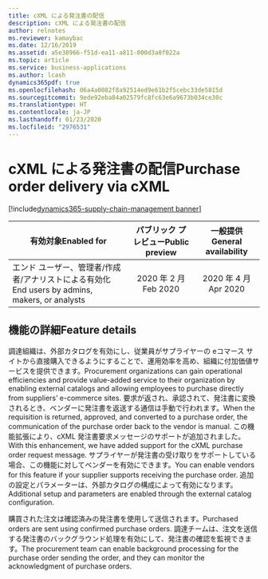 ```yaml
---
title: cXML による発注書の配信
description: cXML による発注書の配信
author: relnotes
ms.reviewer: kamaybac
ms.date: 12/16/2019
ms.assetid: a5e38966-f51d-ea11-a811-000d3a8f022a
ms.topic: article
ms.service: business-applications
ms.author: lcash
dynamics365pdf: true
ms.openlocfilehash: 06a4a0082f8a92514ed9e61b2f5cebc33de5815d
ms.sourcegitcommit: 9ede92eba84a02579fc8fc63e6a9673b034ce30c
ms.translationtype: HT
ms.contentlocale: ja-JP
ms.lasthandoff: 01/23/2020
ms.locfileid: "2976531"
---
```

# <a name="purchase-order-delivery-via-cxml"></a><span data-ttu-id="0d16a-103">cXML による発注書の配信</span><span class="sxs-lookup"><span data-stu-id="0d16a-103">Purchase order delivery via cXML</span></span>
[!include[dynamics365-supply-chain-management banner](../includes/dynamics365-supply-chain-management.md)]

| <span data-ttu-id="0d16a-104">有効対象</span><span class="sxs-lookup"><span data-stu-id="0d16a-104">Enabled for</span></span>    |  <span data-ttu-id="0d16a-105">パブリック プレビュー</span><span class="sxs-lookup"><span data-stu-id="0d16a-105">Public preview</span></span> | <span data-ttu-id="0d16a-106">一般提供</span><span class="sxs-lookup"><span data-stu-id="0d16a-106">General availability</span></span> | 
| ---------- | :----------: |:----------: |
|<span data-ttu-id="0d16a-107">エンド ユーザー、管理者/作成者/アナリストによる有効化</span><span class="sxs-lookup"><span data-stu-id="0d16a-107">End users by admins, makers, or analysts</span></span>|<span data-ttu-id="0d16a-108">2020 年 2 月</span><span class="sxs-lookup"><span data-stu-id="0d16a-108">Feb 2020</span></span>| <span data-ttu-id="0d16a-109">2020 年 4 月</span><span class="sxs-lookup"><span data-stu-id="0d16a-109">Apr 2020</span></span>|



## <a name="feature-details"></a><span data-ttu-id="0d16a-110">機能の詳細</span><span class="sxs-lookup"><span data-stu-id="0d16a-110">Feature details</span></span>
<!--feature detail start -->
<span data-ttu-id="0d16a-111">調達組織は、外部カタログを有効にし、従業員がサプライヤーの eコマース サイトから直接購入できるようにすることで、運用効率を高め、組織に付加価値サービスを提供できます。</span><span class="sxs-lookup"><span data-stu-id="0d16a-111">Procurement organizations can gain operational efficiencies and provide value-added service to their organization by enabling external catalogs and allowing employees to purchase directly from suppliers’ e-commerce sites.</span></span> <span data-ttu-id="0d16a-112">要求が返され、承認されて、発注書に変換されるとき、ベンダーに発注書を返送する通信は手動で行われます。</span><span class="sxs-lookup"><span data-stu-id="0d16a-112">When the requisition is returned, approved, and converted to a purchase order, the communication of the purchase order back to the vendor is manual.</span></span> <span data-ttu-id="0d16a-113">この機能拡張により、cXML 発注書要求メッセージのサポートが追加されました。</span><span class="sxs-lookup"><span data-stu-id="0d16a-113">With this enhancement, we have added support for the cXML purchase order request message.</span></span> <span data-ttu-id="0d16a-114">サプライヤーが発注書の受け取りをサポートしている場合、この機能に対してベンダーを有効にできます。</span><span class="sxs-lookup"><span data-stu-id="0d16a-114">You can enable vendors for this feature if your supplier supports receiving the purchase order.</span></span> <span data-ttu-id="0d16a-115">追加の設定とパラメーターは、外部カタログの構成によって有効になります。</span><span class="sxs-lookup"><span data-stu-id="0d16a-115">Additional setup and parameters are enabled through the external catalog configuration.</span></span> 

<!--![Purchase order defaults](media/purchase-order-delivery-via-cxml-1.png "Purchase order defaults")-->

<span data-ttu-id="0d16a-116">購買された注文は確認済みの発注書を使用して送信されます。</span><span class="sxs-lookup"><span data-stu-id="0d16a-116">Purchased orders are sent using confirmed purchase orders.</span></span> <span data-ttu-id="0d16a-117">調達チームは、注文を送信する発注書のバックグラウンド処理を有効にして、発注書の確認を監視できます。</span><span class="sxs-lookup"><span data-stu-id="0d16a-117">The procurement team can enable background processing for the purchase order sending the order, and they can monitor the acknowledgment of purchase orders.</span></span>
<!--feature detail end -->









